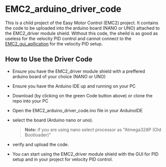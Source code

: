 # EMC2_arduino_driver_code
This is a child project of the Easy Motor Control (EMC2) project. It contains the code to be uploaded into the arduino board (NANO or UNO) attached to the EMC2_driver module shield. Without this code, the sheild is as good as useless for the velocity PID control and cannot connect to the [EMC2_gui_apllication](https://github.com/samuko-things/EMC2_gui_application) for the velocity PID setup.


## How to Use the Driver Code
- Ensure you have the EMC2_driver module shield with a preffered arduino board of your choice (NANO or UNO)

- Ensure you have the Arduino IDE up and running on your PC

- Download (by clicking on the green Code button above) or clone the repo into your PC

- Open the EMC2_arduino_driver_code.ino file in your ArduinoIDE

- select the board (Arduino nano or uno). 
  > **Note:** if you are using nano select processor as "Atmega328P (Old Bootloader)"

- verify and upload the code.

- You can start using the EMC2_driver module shield with the GUI for PID setup and in your project for velocity PID control. 
